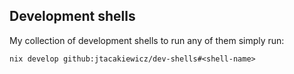 ## Development shells

My collection of development shells to run any of them simply run:
```
nix develop github:jtacakiewicz/dev-shells#<shell-name>
```

